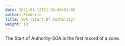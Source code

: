 ```yaml
---
date: 2021-01-12T21:38:49+02:00
author: Frederic
title: SOA (Start Of Authority)
weight: 10
---
```


The Start of Authority-SOA is the first record of a zone.
